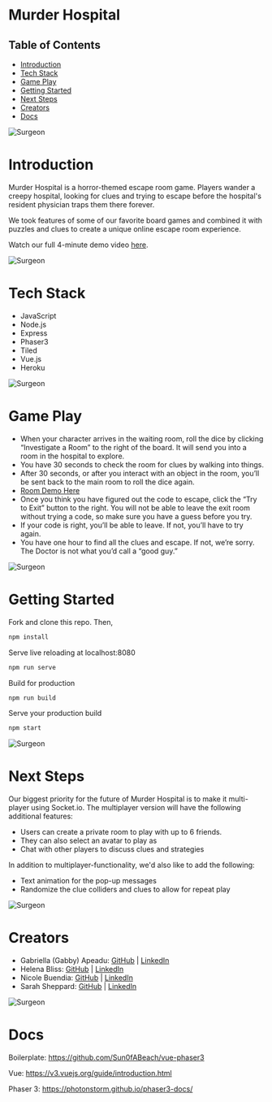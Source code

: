 # Murder Hospital

## Table of Contents

- [Introduction](#introduction)
- [Tech Stack](#tech-stack)
- [Game Play](#game-play)
- [Getting Started](#getting-started)
- [Next Steps](#next-steps)
- [Creators](#creators)
- [Docs](#docs)

![Surgeon](src/game/assets/background/horror-doc.png)

# Introduction

Murder Hospital is a horror-themed escape room game. Players wander a creepy hospital, looking for clues and trying to escape before the hospital's resident physician traps them there forever.

We took features of some of our favorite board games and combined it with puzzles and clues to create a unique online escape room experience.

Watch our full 4-minute demo video [here](linktbd).

![Surgeon](src/game/assets/background/horror-doc.png)

# Tech Stack

- JavaScript
- Node.js
- Express
- Phaser3
- Tiled
- Vue.js
- Heroku

![Surgeon](src/game/assets/background/horror-doc.png)

# Game Play
- When your character arrives in the waiting room, roll the dice by clicking “Investigate a Room” to the right of the board. It will send you into a room in the hospital to explore.
- You have 30 seconds to check the room for clues by walking into things.
- After 30 seconds, or after you interact with an object in the room, you’ll be sent back to the main room to roll the dice again.
- [Room Demo Here](https://www.screencast.com/t/6r0m8kWhCun)
- Once you think you have figured out the code to escape, click the “Try to Exit” button to the right. You will not be able to leave the exit room without trying a code, so make sure you have a guess before you try.
- If your code is right, you’ll be able to leave. If not, you’ll have to try again.
- You have one hour to find all the clues and escape. If not, we’re sorry. The Doctor is not what you’d call a “good guy.”

![Surgeon](src/game/assets/background/horror-doc.png)

# Getting Started

Fork and clone this repo. Then,
````javascript
npm install
````
Serve live reloading at localhost:8080
````javascript
npm run serve
````
Build for production
````javascript
npm run build
````
Serve your production build
```javascript
npm start
````

![Surgeon](src/game/assets/background/horror-doc.png)

# Next Steps

Our biggest priority for the future of Murder Hospital is to make it multi-player using Socket.io. The multiplayer version will have the following additional features:
- Users can create a private room to play with up to 6 friends.
- They can also select an avatar to play as
- Chat with other players to discuss clues and strategies

In addition to multiplayer-functionality, we'd also like to add the following:
- Text animation for the pop-up messages
- Randomize the clue colliders and clues to allow for repeat play

![Surgeon](src/game/assets/background/horror-doc.png)

# Creators

* Gabriella (Gabby) Apeadu: [GitHub](https://github.com/gapeadu) | [LinkedIn](https://www.linkedin.com/in/gabriellaap/)
* Helena Bliss: [GitHub](https://github.com/hbliss2) | [LinkedIn](https://www.linkedin.com/in/helena-bliss/)
* Nicole Buendia: [GitHub](https://github.com/nbuendia) | [LinkedIn](https://www.linkedin.com/in/nicole-buendia/)
* Sarah Sheppard: [GitHub](https://github.com/sheppas) | [LinkedIn](https://www.linkedin.com/in/sheppas/)

![Surgeon](src/game/assets/background/horror-doc.png)

# Docs
Boilerplate: https://github.com/Sun0fABeach/vue-phaser3

Vue: https://v3.vuejs.org/guide/introduction.html

Phaser 3: https://photonstorm.github.io/phaser3-docs/
